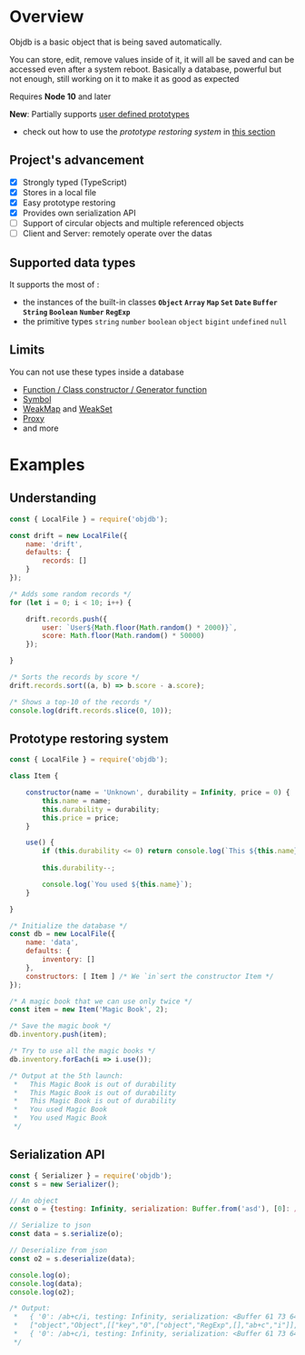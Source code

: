 # Overview
Objdb is a basic object that is being saved automatically.

You can store, edit, remove values inside of it, it will all be saved and can be accessed even after a system reboot.
Basically a database, powerful but not enough, still working on it to make it as good as expected

Requires **Node 10** and later

**New**: Partially supports [user defined prototypes](https://developer.mozilla.org/en-US/docs/Learn/JavaScript/Objects/Object_prototypes)
- check out how to use the *prototype restoring system* in [this section](#prototype-restoring-system)

## Project's advancement
- [x] Strongly typed (TypeScript)
- [x] Stores in a local file
- [x] Easy prototype restoring
- [x] Provides own serialization API
- [ ] Support of circular objects and multiple referenced objects
- [ ] Client and Server: remotely operate over the datas

## Supported data types
It supports the most of :
- the instances of the built-in classes **`Object` `Array` `Map` `Set` `Date` `Buffer` `String` `Boolean` `Number` `RegExp`**
- the primitive types `string` `number` `boolean` `object` `bigint` `undefined` `null`

## Limits
You can not use these types inside a database
- [Function / Class constructor / Generator function](https://developer.mozilla.org/en-US/docs/Web/JavaScript/Reference/Functions)
- [Symbol](https://developer.mozilla.org/en-US/docs/Web/JavaScript/Reference/Global_Objects/Symbol)
- [WeakMap](https://developer.mozilla.org/en-US/docs/Web/JavaScript/Reference/Global_Objects/WeakMap) and [WeakSet](https://developer.mozilla.org/en-US/docs/Web/JavaScript/Reference/Global_Objects/WeakSet)
- [Proxy](https://developer.mozilla.org/en-US/docs/Web/JavaScript/Reference/Global_Objects/Proxy)
- and more

# Examples
## Understanding
```js
const { LocalFile } = require('objdb');

const drift = new LocalFile({
	name: 'drift',
	defaults: {
		records: []
	}
});

/* Adds some random records */
for (let i = 0; i < 10; i++) {

    drift.records.push({
        user: `User${Math.floor(Math.random() * 2000)}`,
        score: Math.floor(Math.random() * 50000)
    });

}

/* Sorts the records by score */
drift.records.sort((a, b) => b.score - a.score);

/* Shows a top-10 of the records */
console.log(drift.records.slice(0, 10));
```

## Prototype restoring system
```js
const { LocalFile } = require('objdb');

class Item {

	constructor(name = 'Unknown', durability = Infinity, price = 0) {
		this.name = name;
		this.durability = durability;
		this.price = price;
	}

	use() {
		if (this.durability <= 0) return console.log(`This ${this.name} is out of durability`);
		
		this.durability--;

		console.log(`You used ${this.name}`);
	}

}

/* Initialize the database */
const db = new LocalFile({
	name: 'data',
	defaults: {
		inventory: []
	},
	constructors: [ Item ] /* We `in`sert the constructor Item */
});

/* A magic book that we can use only twice */
const item = new Item('Magic Book', 2);

/* Save the magic book */
db.inventory.push(item);

/* Try to use all the magic books */
db.inventory.forEach(i => i.use());

/* Output at the 5th launch:
 *   This Magic Book is out of durability
 *   This Magic Book is out of durability
 *   This Magic Book is out of durability
 *   You used Magic Book
 *   You used Magic Book
 */
```

## Serialization API
```js
const { Serializer } = require('objdb');
const s = new Serializer();

// An object
const o = {testing: Infinity, serialization: Buffer.from('asd'), [0]: /ab+c/i};

// Serialize to json
const data = s.serialize(o);

// Deserialize from json
const o2 = s.deserialize(data);

console.log(o);
console.log(data);
console.log(o2);

/* Output:
 *   { '0': /ab+c/i, testing: Infinity, serialization: <Buffer 61 73 64> }
 *   ["object","Object",[["key","0",["object","RegExp",[],"ab+c","i"]],["key","testing",["number","Infinity"]],["key","serialization",["object","Buffer",[],"YXNk"]]]]
 *   { '0': /ab+c/i, testing: Infinity, serialization: <Buffer 61 73 64> }
 */
```
